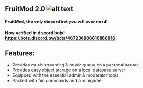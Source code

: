 ## FruitMod 2.0 ![alt text](https://discord-is-down.party/XCSIOvKl.png "FruitMod")
#### FruitMod, the only discord bot you will ever need!
#### Now verified in discord bots! https://bots.discord.pw/bots/467236886616866816

## Features:
- Provides music streaming & music queue on a personal server
- Provides easy object storage on a local database server
- Equipped with the essential admin & moderator tools
- Packed with fun commands and a minigame
